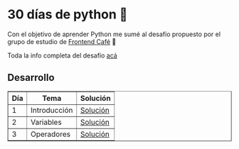 # 30 días de python :snake:

Con el objetivo de aprender Python me sumé al desafío propuesto por el grupo de estudio de <a href="https://frontend.cafe/" target="_blank">Frontend Café</a> :muscle:


Toda la info completa del desafío <a href="https://github.com/frontendcafe/py-study-group/tree/main/30DaysOfPython">acá </a>

## Desarrollo

<table border="1">
    <tr>
        <th>Día</td>
        <th>Tema</th>
        <th>Solución</th>
    </tr>
    <tr>
        <td>1</td>
        <td>Introducción</td>
        <td><a href="" target="_blank">Solución</a></td>
    </tr>
    <tr>
        <td>2</td>
        <td>Variables</td>
        <td><a href="" target="_blank">Solución</a></td>
    </tr>
    <tr>
        <td>3</td>
        <td>Operadores</td>
        <td><a href="" target="_blank">Solución</a></td>
    </tr>
</table>
